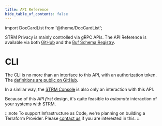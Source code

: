 ```yaml
---
title: API Reference
hide_table_of_contents: false
---
```


import DocCardList from '@theme/DocCardList';

STRM Privacy is mainly controlled via gRPC APIs. The API Reference is available via
both [GitHub](https://github.com/strmprivacy/api-definitions) and
the [Buf Schema Registry](https://buf.build/strmprivacy/apis/).

# CLI

The CLI is no more than an interface to this API, with an
authorization token. The [definitions are public on GitHub](https://github.com/strmprivacy/api-definitions).

In a similar way, the [STRM Console](https://console.strmprivacy.io) is also only an interaction with this API.

Because of this _API first_ design, it's quite feasible to _automate_ interaction of your systems with STRM.

:::note
To support Infrastructure as Code, we're planning on building a Terraform Provider.
Please [contact us](docs/05-contact/index.md) if you are interested in this.
:::

<DocCardList />
